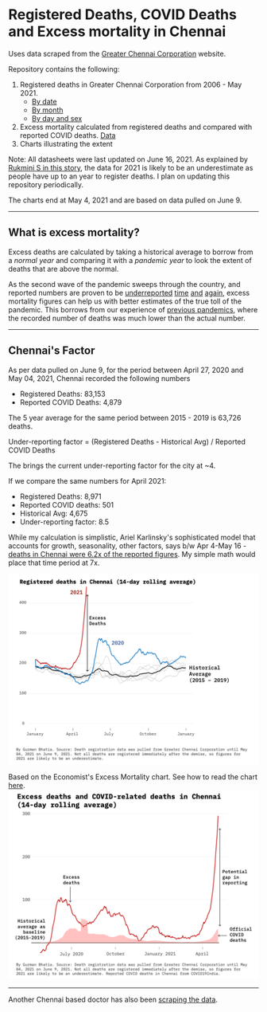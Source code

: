 # Registered Deaths, COVID Deaths and Excess mortality in Chennai

Uses data scraped from the [Greater Chennai Corporation](https://chennaicorporation.gov.in/gcc/online-services/death-certificate/) website.

Repository contains the following: 

1) Registered deaths in Greater Chennai Corporation from 2006 - May 2021.
	- [By date](https://flatgithub.com/gurmanbh/chennai-registered-deaths-excess-mortality?filename=data%2Fby-date.csv&filters=&sha=b5641e00448585cce53c902c872fc02fc79061b0&sort=date%2Cdesc&stickyColumnName=date)
	- [By month](https://flatgithub.com/gurmanbh/chennai-registered-deaths-excess-mortality?filename=data%2Fby-month.csv&filters=&sha=b5641e00448585cce53c902c872fc02fc79061b0&sort=month%28date%29%2Cdesc&stickyColumnName=month%28date%29)
	- [By day and sex](https://flatgithub.com/gurmanbh/chennai-registered-deaths-excess-mortality?filename=data%2Fby-date-sex.csv&filters=&sha=b5641e00448585cce53c902c872fc02fc79061b0&sort=month%28date%29%2Cdesc&stickyColumnName=month%28date%29)
2) Excess mortality calculated from registered deaths and compared with reported COVID deaths. [Data](https://flatgithub.com/gurmanbh/chennai-registered-deaths-excess-mortality?filename=data%2Fexcess-deaths.csv&filters=&sha=b5641e00448585cce53c902c872fc02fc79061b0&sort=Date%2Cdesc&stickyColumnName=Date)
3) Charts illustrating the extent

Note: All datasheets were last updated on June 16, 2021. As explained by [Rukmini S in this story](https://www.thehindu.com/opinion/op-ed/interpreting-deaths-in-chennai/article34645264.ece), the data for 2021 is likely to be an underestimate as people have up to an year to register deaths. I plan on updating this repository periodically.

The charts end at May 4, 2021 and are based on data pulled on June 9.

---------
## What is excess mortality?

Excess deaths are calculated by taking a historical average to borrow from a _normal year_ and comparing it with a _pandemic year_ to look the extent of deaths that are above the normal.

As the second wave of the pandemic sweeps through the country, and reported numbers are proven to be [underreported](https://www.indiaspend.com/covid-19/mortality-data-kerala-mumbai-too-soon-to-say-india-covid19-less-deadly-second-wave-737270) [time](https://twitter.com/deepakpatel_91/status/1393070596741734405?s=20) [and](https://twitter.com/deepakpatel_91/status/1397420984592908291?s=20) [again](https://twitter.com/deepakpatel_91/status/1397447291707875334?s=20), excess mortality figures can help us with better estimates of the true toll of the pandemic. This borrows from our experience of [previous pandemics](https://indianexpress.com/article/opinion/columns/why-excess-mortality-figures-for-covid-must-be-calculated-7330348/), where the recorded number of deaths was much lower than the actual number. 

----------

## Chennai's Factor
As per data pulled on June 9, for the period between April 27, 2020 and May 04, 2021, Chennai recorded the following numbers

- Registered Deaths: 83,153
- Reported COVID Deaths:  4,879

The 5 year average for the same period between 2015 - 2019 is 63,726 deaths.

Under-reporting factor = (Registered Deaths - Historical Avg) / Reported COVID Deaths

The brings the current under-reporting factor for the city at \~4.

If we compare the same numbers for April 2021: 
- Registered Deaths: 8,971
- Reported COVID deaths: 501
- Historical Avg: 4,675
- Under-reporting factor: 8.5

While my calculation is simplistic, Ariel Karlinsky's sophisticated model that accounts for growth, seasonality, other factors, says b/w Apr 4-May 16 - [deaths in Chennai were 6.2x of the reported figures](https://twitter.com/ArielKarlinsky/status/1402604339558969350?s=20). My simple math would place that time period at 7x.


![Registered deaths in Chennai (14-day rolling average)](charts/deaths.png)

Based on the Economist's Excess Mortality chart. See how to read the chart [here](https://www.economist.com/graphic-detail/coronavirus-excess-deaths-tracker).
![Excess deaths and COVID-related deaths in Chennai (14-day rolling average)](charts/excess-deaths.png)

----------

Another Chennai based doctor has also been [scraping the data](https://github.com/elseasama/covid19chennai). 
